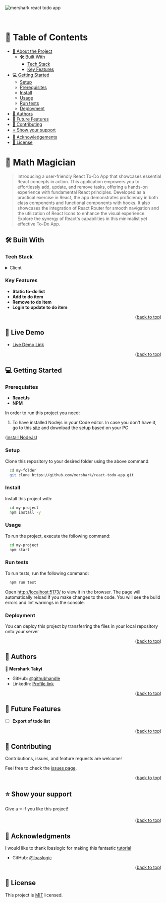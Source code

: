 
![mershark react todo app](https://github.com/mershark/react-todo-app/assets/113654948/c19ae9c6-3a42-4a60-b8bc-a05f0710d3a7)

<a name="readme-top"></a>

<div align="center">
  <br/>

  <h3><b></b></h3>

</div>


# 📗 Table of Contents

- [📖 About the Project](#about-project)
  - [🛠 Built With](#built-with)
    - [Tech Stack](#tech-stack)
    - [Key Features](#key-features)
- [💻 Getting Started](#getting-started)
  - [Setup](#setup)
  - [Prerequisites](#prerequisites)
  - [Install](#install)
  - [Usage](#usage)
  - [Run tests](#run-tests)
  - [Deployment](#deployment)
- [👥 Authors](#authors)
- [🔭 Future Features](#future-features)
- [🤝 Contributing](#contributing)
- [⭐️ Show your support](#support)
- [🙏 Acknowledgements](#acknowledgements)
- [📝 License](#license)


# 📖 Math Magician <a name="about-project"></a>

> Introducing a user-friendly React To-Do App that showcases essential React concepts in action. This application empowers you to effortlessly add, update, and remove tasks, offering a hands-on experience with fundamental React principles. Developed as a practical exercise in React, the app demonstrates proficiency in both class components and functional components with hooks. It also showcases the integration of React Router for smooth navigation and the utilization of React Icons to enhance the visual experience. Explore the synergy of React's capabilities in this minimalist yet effective To-Do App.

## 🛠 Built With <a name="built-with"></a>

### Tech Stack <a name="tech-stack"></a>

<details>
  <summary>Client</summary>
  <ul>
    <li><a href="https://html.com/">Html</a></li>
    <li><a href="https://www.w3.org/Style/CSS/Overview.en.html">CSS</a></li>
    <li><a href="https://www.javascript.com/">JavaScript</a></li>
    <li><a href="https://reactjs.org/">react</a></li>
  </ul>
</details>

<!-- Features -->

### Key Features <a name="key-features"></a>

- **Static to-do list**
- **Add to do item**
- **Remove to do item**
- **Login to update to do item**

<p align="right">(<a href="#readme-top">back to top</a>)</p>

<!-- LIVE DEMO -->

## 🚀 Live Demo <a name="live-demo"></a>

- [Live Demo Link]()

<p align="right">(<a href="#readme-top">back to top</a>)</p>

<!-- GETTING STARTED -->

## 💻 Getting Started <a name="getting-started"></a>


### Prerequisites

- **ReactJs**
- **NPM**

In order to run this project you need:
 
1. To have installed Nodejs in your Code editor. In case you don't have it, go to this <a href="https://nodejs.org/en/">site</a>  and download the setup based on your PC
<p align="left">(<a href="https://nodejs.org/en/">install NodeJs</a>)</p>

### Setup

Clone this repository to your desired folder using the above command:

```sh
  cd my-folder
  git clone https://github.com/mershark/react-todo-app.git
```

### Install

Install this project with:

```sh
  cd my-project
  npm install -y
```

### Usage

To run the project, execute the following command:

```sh
  cd my-project
  npm start
```

### Run tests

To run tests, run the following command:

```sh
  npm run test
```

Open <a href="http://localhost:5173/">http://localhost:5173/</a> to view it in the browser. The page will automatically reload if you make changes to the code. You will see the build errors and lint warnings in the console.


### Deployment

You can deploy this project by transferring the files in your local repository onto your server


<p align="right">(<a href="#readme-top">back to top</a>)</p>


## 👥 Authors <a name="authors"></a>

👤 **Mershark Takyi**

- GitHub: [@githubhandle](https://github.com/mershark)
- LinkedIn: [Profile link](https://www.linkedin.com/in/mershark/)

<p align="right">(<a href="#readme-top">back to top</a>)</p>


## 🔭 Future Features <a name="future-features"></a>
- [ ] **Export of todo list**

<p align="right">(<a href="#readme-top">back to top</a>)</p>

## 🤝 Contributing <a name="contributing"></a>

Contributions, issues, and feature requests are welcome!

Feel free to check the [issues page](https://github.com/mershark/math-magician/issues).

<p align="right">(<a href="#readme-top">back to top</a>)</p>

## ⭐️ Show your support <a name="support"></a>

Give a ⭐️ if you like this project!

<p align="right">(<a href="#readme-top">back to top</a>)</p>

## 🙏 Acknowledgments <a name="acknowledgements"></a>

I would like to thank Ibaslogic for making this fantastic [tutorial](https://ibaslogic.com/react-tutorial-for-beginners/)
- GitHub: [@ibaslogic](https://github.com/Ibaslogic)

<p align="right">(<a href="#readme-top">back to top</a>)</p>

## 📝 License <a name="license"></a>

This project is [MIT](./MIT.md) licensed.
